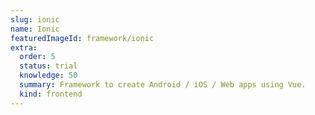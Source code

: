 ```yaml
---
slug: ionic
name: Ionic
featuredImageId: framework/ionic
extra:
  order: 5
  status: trial
  knowledge: 50
  summary: Framework to create Android / iOS / Web apps using Vue.
  kind: frontend
---
```



